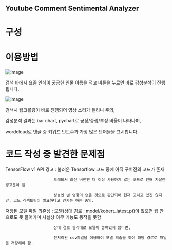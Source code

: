 ## Youtube Comment Sentimental Analyzer

# 구성


# 이용방법
![image](https://github.com/user-attachments/assets/ea4b8e78-5424-484c-b6e2-f0d0e4491bd1)

검색 바에서 요즘 인식이 궁금한 인물 이름을 적고 버튼을 누르면 바로 감성분석이 진행됩니다.

![image](https://github.com/user-attachments/assets/87599075-f9e9-4a39-bae6-712c81e7e401)

검색시 웹크롤링이 바로 진행되어 영상 소리가 들리니 주의,

감성분석 결과는 bar chart, pychart로 긍정/중립/부정 비율이 나타나며, 

wordcloud로 댓글 중 키워드 빈도수가 가장 많은 단어들을 표시합니다.

# 코드 작성 중 발견한 문제점

TensorFlow v1 API 경고 : 불러온 Tensorflow 코드 중에 아직 구버전의 코드가 존재 
                         
                         오래되서 최신 버전엔 더 이상 사용하지 않는 코드로 인해 자잘한 경고문이 뜸
                         
                         성능엔 별 영향이 없을 것으로 판단되어 현재 고치고 있진 않지만, 코드 리펙토링이 필요하다고 인지는 하는 중임.

저장된 모델 파일 의존성 : 모델(상대 경로 : model/kobert_latest.pt)이 없으면 웹 안으로도 못 들어가며 사실상 아무 기능도 동작을 못함
                 
                         상대 경로 형식대로 모델이 놓여있지 않다면,
                 
                         전처리된 csv파일을 이용하여 모델 학습을 하여 해당 경로로 파일을 저장해야 함.
